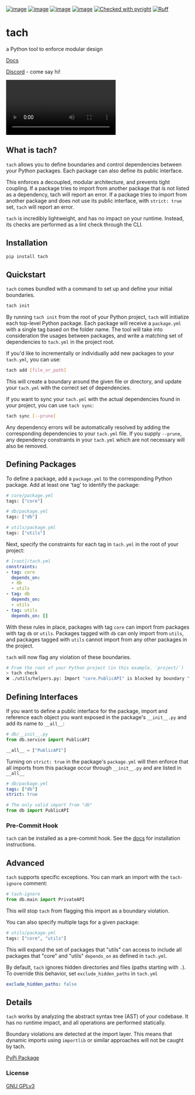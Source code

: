 [![image](https://img.shields.io/pypi/v/tach.svg)](https://pypi.Python.org/pypi/tach)
[![image](https://img.shields.io/pypi/l/tach.svg)](https://pypi.Python.org/pypi/tach)
[![image](https://img.shields.io/pypi/pyversions/tach.svg)](https://pypi.Python.org/pypi/tach)
[![image](https://github.com/gauge-sh/tach/actions/workflows/ci.yml/badge.svg)](https://github.com/gauge-sh/tach/actions/workflows/ci.yml)
[![Checked with pyright](https://microsoft.github.io/pyright/img/pyright_badge.svg)](https://microsoft.github.io/pyright/)
[![Ruff](https://img.shields.io/endpoint?url=https://raw.githubusercontent.com/astral-sh/ruff/main/assets/badge/v2.json)](https://github.com/astral-sh/ruff)
# tach
a Python tool to enforce modular design


[Docs](https://gauge-sh.github.io/tach/)

[Discord](https://discord.gg/DKVksRtuqS) - come say hi!


 <video loop src="https://github.com/Never-Over/tach/assets/10570340/a9d8d4df-d262-4b2b-b69a-adbc30d069aa">Tach Demo</video> 


## What is tach?
`tach` allows you to define boundaries and control dependencies between your Python packages. Each package can also define its public interface.

This enforces a decoupled, modular architecture, and prevents tight coupling.
If a package tries to import from another package that is not listed as a dependency, tach will report an error.
If a package tries to import from another package and does not use its public interface, with `strict: true` set, `tach` will report an error.

`tach` is incredibly lightweight, and has no impact on your runtime. Instead, its checks are performed as a lint check through the CLI.

## Installation
```bash
pip install tach
```

## Quickstart
`tach` comes bundled with a command to set up and define your initial boundaries.
```bash
tach init
```
By running `tach init` from the root of your Python project, `tach` will initialize each top-level Python package. Each package will receive a `package.yml` with a single tag based on the folder name. 
The tool will take into consideration the usages between packages, and write a matching set of dependencies to `tach.yml` in the project root.

If you'd like to incrementally or individually add new packages to your `tach.yml`, you can use:
```bash
tach add [file_or_path]
```
This will create a boundary around the given file or directory, and update your `tach.yml` with the correct set of dependencies.

If you want to sync your `tach.yml` with the actual dependencies found in your project, you can use `tach sync`:
```bash
tach sync [--prune]
```

Any dependency errors will be automatically resolved by
adding the corresponding dependencies to your `tach.yml` file. If you supply `--prune`,
any dependency constraints in your `tach.yml` which are not necessary will also be removed.



## Defining Packages
To define a package, add a `package.yml` to the corresponding Python package. Add at least one 'tag' to identify the package:
```python
# core/package.yml
tags: ["core"]
```
```python
# db/package.yml
tags: ["db"]
```
```python
# utils/package.yml
tags: ["utils"]
```
Next, specify the constraints for each tag in `tach.yml` in the root of your project:
```yaml
# [root]/tach.yml
constraints:
- tag: core
  depends_on:
  - db
  - utils
- tag: db
  depends_on:
  - utils
- tag: utils
  depends_on: []
```
With these rules in place, packages with tag `core` can import from packages with tag `db` or `utils`. Packages tagged with `db` can only import from `utils`, and packages tagged with `utils` cannot import from any other packages in the project. 

`tach` will now flag any violation of these boundaries.
```bash
# From the root of your Python project (in this example, `project/`)
> tach check
❌ ./utils/helpers.py: Import "core.PublicAPI" is blocked by boundary "core". Tag(s) ["utils"] do not have access to ["core"].
```

## Defining Interfaces
If you want to define a public interface for the package, import and reference each object you want exposed in the package's `__init__.py` and add its name to `__all__`:
```python
# db/__init__.py
from db.service import PublicAPI

__all__ = ["PublicAPI"]
```
Turning on `strict: true` in the package's `package.yml` will then enforce that all imports from this package occur through `__init__.py` and are listed in `__all__`
```yaml
# db/package.yml
tags: ["db"]
strict: true
```
```python
# The only valid import from "db"
from db import PublicAPI 
```

### Pre-Commit Hook
`tach` can be installed as a pre-commit hook. See the [docs](https://gauge-sh.github.io/tach/usage/#tach-install) for installation instructions.


## Advanced
`tach` supports specific exceptions. You can mark an import with the `tach-ignore` comment:
```python
# tach-ignore
from db.main import PrivateAPI
```
This will stop `tach` from flagging this import as a boundary violation.

You can also specify multiple tags for a given package:
```python
# utils/package.yml
tags: ["core", "utils"]
```
This will expand the set of packages that "utils" can access to include all packages that "core" and "utils" `depends_on` as defined in `tach.yml`.

By default, `tach` ignores hidden directories and files (paths starting with `.`). To override this behavior, set `exclude_hidden_paths` in `tach.yml`
```yaml
exclude_hidden_paths: false
```

## Details
`tach` works by analyzing the abstract syntax tree (AST) of your codebase. It has no runtime impact, and all operations are performed statically. 

Boundary violations are detected at the import layer. This means that dynamic imports using `importlib` or similar approaches will not be caught by tach.

[PyPi Package](https://pypi.org/project/tach/)

### License
[GNU GPLv3](LICENSE)
